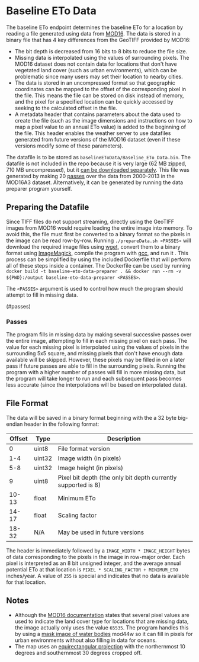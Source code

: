 # Baseline ETo Data

The baseline ETo endpoint determines the baseline ETo for a location by reading a file generated using data from [MOD16](https://www.ntsg.umt.edu/project/modis/mod16.php).
The data is stored in a binary file that has 4 key differences from the GeoTIFF provided by MOD16:
* The bit depth is decreased from 16 bits to 8 bits to reduce the file size.
* Missing data is interpolated using the values of surrounding pixels.
The MOD16 dataset does not contain data for locations that don't have vegetated land cover (such as urban environments), which can be problematic since many users may set their location to nearby cities.
* The data is stored in an uncompressed format so that geographic coordinates can be mapped to the offset of the corresponding pixel in the file.
This means the file can be stored on disk instead of memory, and the pixel for a specified location can be quickly accessed by seeking to the calculated offset in the file.
* A metadata header that contains parameters about the data used to create the file (such as the image dimensions and instructions on how to map a pixel value to an annual ETo value) is added to the beginning of the file.
This header enables the weather server to use datafiles generated from future versions of the MOD16 dataset (even if these versions modify some of these parameters).

The datafile is to be stored as `baselineEToData/Baseline_ETo_Data.bin`.
The datafile is not included in the repo because it is very large (62 MB zipped, 710 MB uncompressed), but it [can be downloaded separately](http://www.mediafire.com/file/n7z32dbdvgyupk3/Baseline_ETo_Data.zip/file).
This file was generated by making 20 [passes](#passes) over the data from 2000-2013 in the MOD16A3 dataset.
Alternatively, it can be generated by running the data preparer program yourself.

## Preparing the Datafile

Since TIFF files do not support streaming, directly using the GeoTIFF images from MOD16 would require loading the entire image into memory.
To avoid this, the file must first be converted to a binary format so the pixels in the image can be read row-by-row.
Running `./prepareData.sh <PASSES>` will download the required image files using [wget](https://www.gnu.org/software/wget/), convert them to a binary format using [ImageMagick](https://imagemagick.org/index.php), compile the program with [gcc](https://gcc.gnu.org/), and run it .
This process can be simplified by using the included Dockerfile that will perform all of these steps inside a container.
The Dockerfile can be used by running `docker build -t baseline-eto-data-preparer . && docker run --rm -v ${PWD}:/output baseline-eto-data-preparer <PASSES>`.

The `<PASSES>` argument is used to control how much the program should attempt to fill in missing data.

(#passes)
### Passes
The program fills in missing data by making several successive passes over the entire image, attempting to fill in each missing pixel on each pass.
The value for each missing pixel is interpolated using the values of pixels in the surrounding 5x5 square, and missing pixels that don't have enough data available will be skipped.
However, these pixels may be filled in on a later pass if future passes are able to fill in the surrounding pixels.
Running the program with a higher number of passes will fill in more missing data, but the program will take longer to run and each subsequent pass becomes less accurate (since the interpolations will be based on interpolated data).

## File Format

The data will be saved in a binary format beginning with the a 32 byte big-endian header in the following format:

| Offset | Type | Description |
| --- | --- | --- |
| 0 | uint8 | File format version |
| 1-4 | uint32 | Image width (in pixels) |
| 5-8 | uint32 | Image height (in pixels) |
| 9 | uint8 | Pixel bit depth (the only bit depth currently supported is 8) |
| 10-13 | float | Minimum ETo |
| 14-17 | float | Scaling factor |
| 18-32 | N/A | May be used in future versions |

The header is immediately followed by a `IMAGE_WIDTH * IMAGE_HEIGHT` bytes of data corresponding to the pixels in the image in row-major order.
Each pixel is interpreted as an 8 bit unsigned integer, and the average annual potential ETo at that location is `PIXEL * SCALING_FACTOR + MINIMUM_ETO` inches/year.
A value of `255` is special and indicates that no data is available for that location.

## Notes

* Although the [MOD16 documentation]((http://files.ntsg.umt.edu/data/NTSG_Products/MOD16/MOD16UsersGuide_V1.6_2018Aug.docx)) states that several pixel values are used to indicate the land cover type for locations that are missing data, the image actually only uses the value `65535`.
The program handles this by using a [mask image of water bodies](https://static1.squarespace.com/static/58586fa5ebbd1a60e7d76d3e/t/59394abb37c58179160775fa/1496926933082/Ocean_Mask.png) mod44w so it can fill in pixels for urban environments without also filling in data for oceans.
* The map uses an [equirectangular projection](https://en.wikipedia.org/wiki/Equirectangular_projection) with the northernmost 10 degrees and southernmost 30 degrees cropped off.
